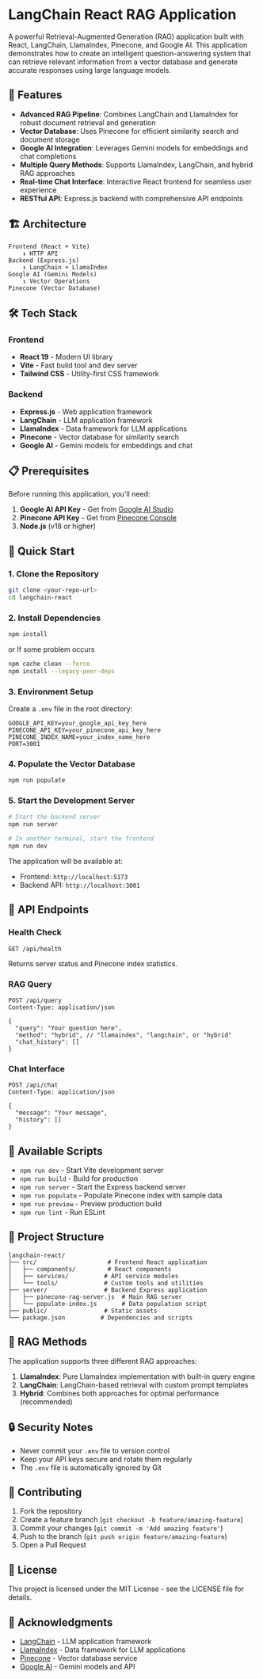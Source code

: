 # LangChain React RAG Application

A powerful Retrieval-Augmented Generation (RAG) application built with React, LangChain, LlamaIndex, Pinecone, and Google AI. This application demonstrates how to create an intelligent question-answering system that can retrieve relevant information from a vector database and generate accurate responses using large language models.

## 🚀 Features

- **Advanced RAG Pipeline**: Combines LangChain and LlamaIndex for robust document retrieval and generation
- **Vector Database**: Uses Pinecone for efficient similarity search and document storage
- **Google AI Integration**: Leverages Gemini models for embeddings and chat completions
- **Multiple Query Methods**: Supports LlamaIndex, LangChain, and hybrid RAG approaches
- **Real-time Chat Interface**: Interactive React frontend for seamless user experience
- **RESTful API**: Express.js backend with comprehensive API endpoints

## 🏗️ Architecture

```
Frontend (React + Vite)
    ↕️ HTTP API
Backend (Express.js)
    ↕️ LangChain + LlamaIndex
Google AI (Gemini Models)
    ↕️ Vector Operations
Pinecone (Vector Database)
```

## 🛠️ Tech Stack

### Frontend
- **React 19** - Modern UI library
- **Vite** - Fast build tool and dev server
- **Tailwind CSS** - Utility-first CSS framework

### Backend
- **Express.js** - Web application framework
- **LangChain** - LLM application framework
- **LlamaIndex** - Data framework for LLM applications
- **Pinecone** - Vector database for similarity search
- **Google AI** - Gemini models for embeddings and chat

## 📋 Prerequisites

Before running this application, you'll need:

1. **Google AI API Key** - Get from [Google AI Studio](https://makersuite.google.com/app/apikey)
2. **Pinecone API Key** - Get from [Pinecone Console](https://app.pinecone.io/)
3. **Node.js** (v18 or higher)

## 🚀 Quick Start

### 1. Clone the Repository
```bash
git clone <your-repo-url>
cd langchain-react
```

### 2. Install Dependencies
```bash
npm install
```
or If some problem occurs
```bash
npm cache clean --force
npm install --legacy-peer-deps
```

### 3. Environment Setup
Create a `.env` file in the root directory:
```env
GOOGLE_API_KEY=your_google_api_key_here
PINECONE_API_KEY=your_pinecone_api_key_here
PINECONE_INDEX_NAME=your_index_name_here
PORT=3001
```

### 4. Populate the Vector Database
```bash
npm run populate
```

### 5. Start the Development Server
```bash
# Start the backend server
npm run server

# In another terminal, start the frontend
npm run dev
```

The application will be available at:
- Frontend: `http://localhost:5173`
- Backend API: `http://localhost:3001`

## 📡 API Endpoints

### Health Check
```http
GET /api/health
```
Returns server status and Pinecone index statistics.

### RAG Query
```http
POST /api/query
Content-Type: application/json

{
  "query": "Your question here",
  "method": "hybrid", // "llamaindex", "langchain", or "hybrid"
  "chat_history": []
}
```

### Chat Interface
```http
POST /api/chat
Content-Type: application/json

{
  "message": "Your message",
  "history": []
}
```

## 🔧 Available Scripts

- `npm run dev` - Start Vite development server
- `npm run build` - Build for production
- `npm run server` - Start the Express backend server
- `npm run populate` - Populate Pinecone index with sample data
- `npm run preview` - Preview production build
- `npm run lint` - Run ESLint

## 📁 Project Structure

```
langchain-react/
├── src/                    # Frontend React application
│   ├── components/         # React components
│   ├── services/          # API service modules
│   └── tools/             # Custom tools and utilities
├── server/                # Backend Express application
│   ├── pinecone-rag-server.js  # Main RAG server
│   └── populate-index.js       # Data population script
├── public/                # Static assets
└── package.json          # Dependencies and scripts
```

## 🤖 RAG Methods

The application supports three different RAG approaches:

1. **LlamaIndex**: Pure LlamaIndex implementation with built-in query engine
2. **LangChain**: LangChain-based retrieval with custom prompt templates
3. **Hybrid**: Combines both approaches for optimal performance (recommended)

## 🔒 Security Notes

- Never commit your `.env` file to version control
- Keep your API keys secure and rotate them regularly
- The `.env` file is automatically ignored by Git

## 🤝 Contributing

1. Fork the repository
2. Create a feature branch (`git checkout -b feature/amazing-feature`)
3. Commit your changes (`git commit -m 'Add amazing feature'`)
4. Push to the branch (`git push origin feature/amazing-feature`)
5. Open a Pull Request

## 📄 License

This project is licensed under the MIT License - see the LICENSE file for details.

## 🙏 Acknowledgments

- [LangChain](https://langchain.com/) - LLM application framework
- [LlamaIndex](https://www.llamaindex.ai/) - Data framework for LLM applications
- [Pinecone](https://www.pinecone.io/) - Vector database service
- [Google AI](https://ai.google.dev/) - Gemini models and API
